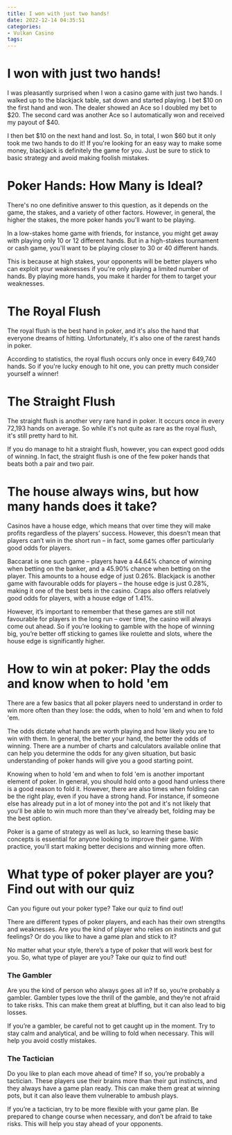 ```yaml
---
title: I won with just two hands!
date: 2022-12-14 04:35:51
categories:
- Vulkan Casino
tags:
---
```



#  I won with just two hands!

I was pleasantly surprised when I won a casino game with just two hands. I walked up to the blackjack table, sat down and started playing. I bet $10 on the first hand and won. The dealer showed an Ace so I doubled my bet to $20. The second card was another Ace so I automatically won and received my payout of $40.

I then bet $10 on the next hand and lost. So, in total, I won $60 but it only took me two hands to do it! If you're looking for an easy way to make some money, blackjack is definitely the game for you. Just be sure to stick to basic strategy and avoid making foolish mistakes.

#  Poker Hands: How Many is Ideal?

There's no one definitive answer to this question, as it depends on the game, the stakes, and a variety of other factors. However, in general, the higher the stakes, the more poker hands you'll want to be playing.

In a low-stakes home game with friends, for instance, you might get away with playing only 10 or 12 different hands. But in a high-stakes tournament or cash game, you'll want to be playing closer to 30 or 40 different hands.

This is because at high stakes, your opponents will be better players who can exploit your weaknesses if you're only playing a limited number of hands. By playing more hands, you make it harder for them to target your weaknesses.

# The Royal Flush

The royal flush is the best hand in poker, and it's also the hand that everyone dreams of hitting. Unfortunately, it's also one of the rarest hands in poker.

According to statistics, the royal flush occurs only once in every 649,740 hands. So if you're lucky enough to hit one, you can pretty much consider yourself a winner!

# The Straight Flush

The straight flush is another very rare hand in poker. It occurs once in every 72,193 hands on average. So while it's not quite as rare as the royal flush, it's still pretty hard to hit.

If you do manage to hit a straight flush, however, you can expect good odds of winning. In fact, the straight flush is one of the few poker hands that beats both a pair and two pair.

#  The house always wins, but how many hands does it take?

Casinos have a house edge, which means that over time they will make profits regardless of the players’ success. However, this doesn’t mean that players can’t win in the short run – in fact, some games offer particularly good odds for players.

Baccarat is one such game – players have a 44.64% chance of winning when betting on the banker, and a 45.90% chance when betting on the player. This amounts to a house edge of just 0.26%. Blackjack is another game with favourable odds for players – the house edge is just 0.28%, making it one of the best bets in the casino. Craps also offers relatively good odds for players, with a house edge of 1.41%.

However, it’s important to remember that these games are still not favourable for players in the long run – over time, the casino will always come out ahead. So if you’re looking to gamble with the hope of winning big, you’re better off sticking to games like roulette and slots, where the house edge is significantly higher.

#  How to win at poker: Play the odds and know when to hold 'em

There are a few basics that all poker players need to understand in order to win more often than they lose: the odds, when to hold 'em and when to fold 'em.

The odds dictate what hands are worth playing and how likely you are to win with them. In general, the better your hand, the better the odds of winning. There are a number of charts and calculators available online that can help you determine the odds for any given situation, but basic understanding of poker hands will give you a good starting point.

Knowing when to hold 'em and when to fold 'em is another important element of poker. In general, you should hold onto a good hand unless there is a good reason to fold it. However, there are also times when folding can be the right play, even if you have a strong hand. For instance, if someone else has already put in a lot of money into the pot and it's not likely that you'll be able to win much more than they've already bet, folding may be the best option.

Poker is a game of strategy as well as luck, so learning these basic concepts is essential for anyone looking to improve their game. With practice, you'll start making better decisions and winning more often.

#  What type of poker player are you? Find out with our quiz

Can you figure out your poker type? Take our quiz to find out!

There are different types of poker players, and each has their own strengths and weaknesses. Are you the kind of player who relies on instincts and gut feelings? Or do you like to have a game plan and stick to it?

No matter what your style, there’s a type of poker that will work best for you. So, what type of player are you? Take our quiz to find out!

### The Gambler

Are you the kind of person who always goes all in? If so, you’re probably a gambler. Gambler types love the thrill of the gamble, and they’re not afraid to take risks. This can make them great at bluffing, but it can also lead to big losses.

If you’re a gambler, be careful not to get caught up in the moment. Try to stay calm and analytical, and be willing to fold when necessary. This will help you avoid costly mistakes.

### The Tactician

Do you like to plan each move ahead of time? If so, you’re probably a tactician. These players use their brains more than their gut instincts, and they always have a game plan ready. This can make them great at winning pots, but it can also leave them vulnerable to ambush plays.

If you’re a tactician, try to be more flexible with your game plan. Be prepared to change course when necessary, and don’t be afraid to take risks. This will help you stay ahead of your opponents.